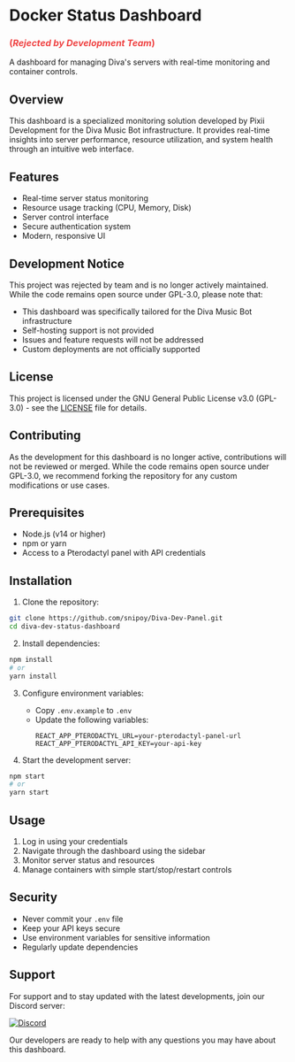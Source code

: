 # Docker Status Dashboard 
### <span style="color: #EF4444;">(*Rejected by Development Team*)</span>

A dashboard for managing Diva's servers with real-time monitoring and container controls.

## Overview

This dashboard is a specialized monitoring solution developed by Pixii Development for the Diva Music Bot infrastructure. It provides real-time insights into server performance, resource utilization, and system health through an intuitive web interface.

## Features

- Real-time server status monitoring
- Resource usage tracking (CPU, Memory, Disk)
- Server control interface
- Secure authentication system
- Modern, responsive UI

## Development Notice

This project was rejected by team and is no longer actively maintained. While the code remains open source under GPL-3.0, please note that:

- This dashboard was specifically tailored for the Diva Music Bot infrastructure
- Self-hosting support is not provided
- Issues and feature requests will not be addressed
- Custom deployments are not officially supported

## License

This project is licensed under the GNU General Public License v3.0 (GPL-3.0) - see the [LICENSE](LICENSE) file for details.

## Contributing

As the development for this dashboard is no longer active, contributions will not be reviewed or merged. While the code remains open source under GPL-3.0, we recommend forking the repository for any custom modifications or use cases.

## Prerequisites

- Node.js (v14 or higher)
- npm or yarn
- Access to a Pterodactyl panel with API credentials

## Installation

1. Clone the repository:
```bash
git clone https://github.com/snipoy/Diva-Dev-Panel.git
cd diva-dev-status-dashboard
```

2. Install dependencies:
```bash
npm install
# or
yarn install
```

3. Configure environment variables:
   - Copy `.env.example` to `.env`
   - Update the following variables:
     ```
     REACT_APP_PTERODACTYL_URL=your-pterodactyl-panel-url
     REACT_APP_PTERODACTYL_API_KEY=your-api-key
     ```

4. Start the development server:
```bash
npm start
# or
yarn start
```

## Usage

1. Log in using your credentials
2. Navigate through the dashboard using the sidebar
3. Monitor server status and resources
4. Manage containers with simple start/stop/restart controls

## Security

- Never commit your `.env` file
- Keep your API keys secure
- Use environment variables for sensitive information
- Regularly update dependencies

## Support

For support and to stay updated with the latest developments, join our Discord server:

[![Discord](https://img.shields.io/discord/1000510031176941648?color=7289da&label=Discord&logo=discord&logoColor=white)](https://discord.gg/WTpS7FXyAp)

Our developers are ready to help with any questions you may have about this dashboard.